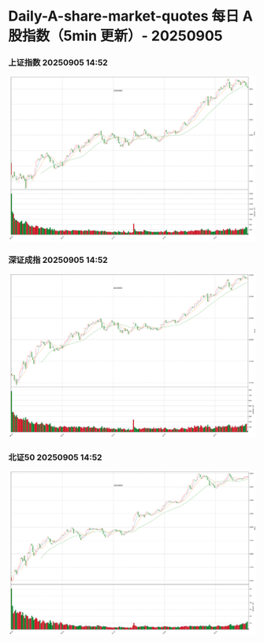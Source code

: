 
# Daily-A-share-market-quotes 每日 A 股指数（5min 更新）- 20250905

### 上证指数 20250905 14:52
![](./fig/2025/9/20250905-sh000001.png)

### 深证成指 20250905 14:52
![](./fig/2025/9/20250905-sz399001.png)

### 北证50 20250905 14:52
![](./fig/2025/9/20250905-bj899050.png)
